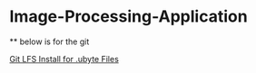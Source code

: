 # Image-Processing-Application

** below is for the git 

[Git LFS Install for .ubyte Files](./git_lfs_install.md)</br>
